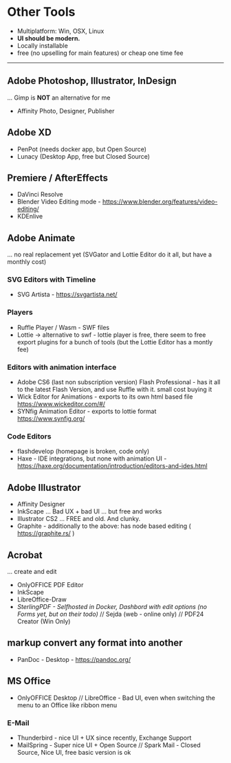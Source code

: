 # Other Tools
- Multiplatform: Win, OSX, Linux
- **UI should be modern.**
- Locally installable
- free (no upselling for main features) or cheap one time fee

---

## Adobe Photoshop, Illustrator, InDesign
... Gimp is **NOT** an alternative for me
- Affinity Photo, Designer, Publisher


## Adobe XD
- PenPot (needs docker app, but Open Source)
- Lunacy (Desktop App, free but Closed Source)


## Premiere / AfterEffects
- DaVinci Resolve
- Blender Video Editing mode - https://www.blender.org/features/video-editing/
- KDEnlive


## Adobe Animate
... no real replacement yet (SVGator and Lottie Editor do it all, but have a monthly cost)

### SVG Editors with Timeline
- SVG Artista - https://svgartista.net/

### Players
- Ruffle Player / Wasm - SWF files
- Lottie -> alternative to swf - lottie player is free, there seem to free export plugins for a bunch of tools (but the Lottie Editor has a montly fee)

### Editors with animation interface
- Adobe CS6 (last non subscription version) Flash Professional - has it all to the latest Flash Version, and use Ruffle with it. small cost buying it
- Wick Editor for Animations - exports to its own html based file https://www.wickeditor.com/#/
- SYNfig Animation Editor - exports to lottie format https://www.synfig.org/

### Code Editors
- flashdevelop (homepage is broken, code only)
- Haxe - IDE integrations, but none with animation UI - https://haxe.org/documentation/introduction/editors-and-ides.html


## Adobe Illustrator
- Affinity Designer
- InkScape ... Bad UX + bad UI ... but free and works
- Illustrator CS2 ... FREE and old. And clunky.
- Graphite - additionally to the above: has node based editing ( https://graphite.rs/ )


## Acrobat
... create and edit
- OnlyOFFICE PDF Editor
- InkScape
- LibreOffice-Draw
- *SterlingPDF - Selfhosted in Docker, Dashbord with edit options (no Forms yet, but on their todo)*
// Sejda (web - online only)
// PDF24 Creator (Win Only)

## markup convert any format into another
- PanDoc - Desktop - https://pandoc.org/


## MS Office
- OnlyOFFICE Desktop
// LibreOffice - Bad UI, even when switching the menu to an Office like ribbon menu

### E-Mail
- Thunderbird - nice UI + UX since recently, Exchange Support
- MailSpring - Super nice UI + Open Source
// Spark Mail - Closed Source, Nice UI, free basic version is ok
